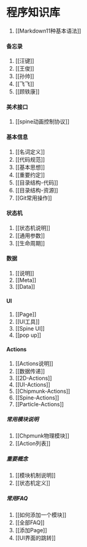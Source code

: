 程序知识库
==========
1. [[Markdown11种基本语法]]

#### 备忘录
1. [[汪键]]
1. [[王俊]]
1. [[孙帅]]
1. [[飞飞]]
1. [[顾轶康]]

#### 美术接口
1. [[spine动画控制协议]]

#### 基本信息
1. [[名词定义]]
1. [[代码规范]]
1. [[基本思想]]
1. [[重要约定]]
1. [[目录结构-代码]]
1. [[目录结构-资源]]
1. [[Git常用操作]]


#### 状态机
1. [[状态机说明]]
1. [[通用参数]]
1. [[生命周期]]

#### 数据
1. [[说明]]
2. [[Meta]]
3. [[Data]]

#### UI
1. [[Page]]
1. [[UI工具]]
1. [[Spine UI]]
1. [[pop up]]

#### Actions
1. [[Actions说明]]
1. [[数据传递]]
1. [[2D-Actions]]
1. [[UI-Actions]]
1. [[Chipmunk-Actions]]
1. [[Spine-Actions]]
1. [[Particle-Actions]]

##### 常用模块说明
1. [[Chpmunk物理模块]]
1. [[Action列表]]

##### 重要概念
1. [[模块机制说明]]
1. [[状态机定义]]

##### 常用FAQ
1. [[如何添加一个模块]]
1. [[全部FAQ]]
2. [[添加Page]]
1. [[UI界面的跳转]]